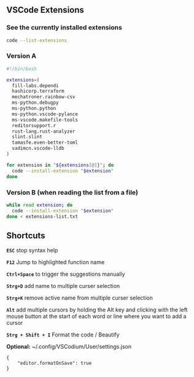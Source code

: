 ## VSCode Extensions

### See the currently installed extensions
```bash
code --list-extensions
```

### Version A
```bash
#!/bin/bash

extensions=(
  fill-labs.dependi
  hashicorp.terraform
  mechatroner.rainbow-csv
  ms-python.debugpy
  ms-python.python
  ms-python.vscode-pylance
  ms-vscode.makefile-tools
  reditorsupport.r
  rust-lang.rust-analyzer
  slint.slint
  tamasfe.even-better-toml
  vadimcn.vscode-lldb
)

for extension in "${extensions[@]}"; do
  code --install-extension "$extension"
done
```

### Version B (when reading the list from a file)
```bash
while read extension; do
  code --install-extension "$extension"
done < extensions-list.txt
```

## Shortcuts

**`ESC`**                          stop syntax help

**`F12`**                          Jump to highlighted function name

**`Ctrl+Space`**                   to trigger the suggestions manually

**`Strg+D`**                       add name to multiple curser selection

**`Strg+K`**                       remove active name from multiple curser selection

**`Alt`**                          add multiple cursors by holding the Alt key and clicking with the left mouse button at the start of each word or line where you want to add a cursor

**`Strg + Shift + I`**             Format the code / Beautify

**Optional:** ~/.config/VSCodium/User/settings.json
```
{
    "editor.formatOnSave": true
}
```
